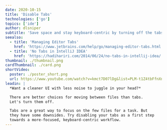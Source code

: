 ```yaml
---
date: 2020-10-15
title: 'Disable Tabs'
technologies: ['go']
topics: ['ide']
author: dlsniper
subtitle: 'Save space and stay keyboard-centric by turning off the tabs.'
seealso:
  - title: 'Managing Editor Tabs'
    href: 'https://www.jetbrains.com/help/go/managing-editor-tabs.html'
  - title: 'No Tabs in IntelliJ IDEA'
    href: 'https://hadihariri.com/2014/06/24/no-tabs-in-intellij-idea/'
thumbnail: ./thumbnail.png
cardThumbnail: ./card.png
shortVideo:
  poster: ./poster_short.png
  url: https://www.youtube.com/watch?v=kmct7D07lDg&list=PLM-t1Z4tbFfnXnghmtk6WVz10_pivOw25&index=4&t=0s
leadin: |
  *Want a cleaner UI with less noise to juggle in your head?*

  There are better choices for moving between files than tabs.
  Let's turn them off.

  Tabs are a great way to focus on the few files for a task. But
  they have some downsides. Try disabling your tabs as a first step
  towards a more-focused, keyboard-centric workflow.
---
```

